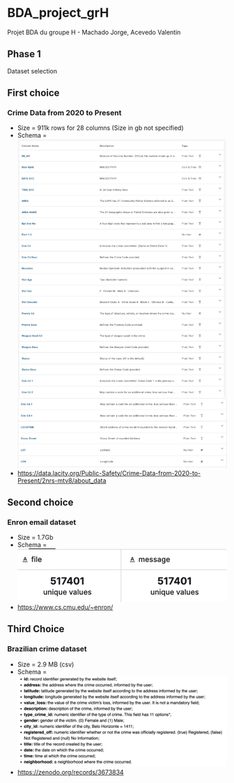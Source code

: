 # BDA_project_grH
Projet BDA du groupe H - Machado Jorge, Acevedo Valentin

## Phase 1
Dataset selection

## First choice
### Crime Data from 2020 to Present


- Size = 911k rows for 28 columns (Size in gb not specified)
- Schema = 
![crimes_schema1](./img/crimes_schema1.png)
![crimes_schema2](./img/crimes_schema2.png)
- https://data.lacity.org/Public-Safety/Crime-Data-from-2020-to-Present/2nrs-mtv8/about_data


## Second choice
### Enron email dataset
- Size = 1.7Gb 
- Schema = 
![enron_schema1](./img/enron_schema.png)
- https://www.cs.cmu.edu/~enron/

## Third Choice
### Brazilian crime dataset

- Size = 2.9 MB (csv)
- Schema = 
![brazil_schema](./img/brazil_schema.png)
- https://zenodo.org/records/3673834

